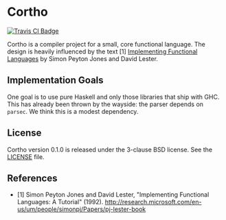 # Cortho

<a href="https://travis-ci.org/benjaminfjones/cortho">
<img src="https://travis-ci.org/benjaminfjones/cortho.svg?branch=master" alt="Travis CI Badge"/>
</a>

Cortho is a compiler project for a small, core functional language. The
design is heavily influenced by the text [1] [Implementing Functional Languages]
by Simon Peyton Jones and David Lester.


## Implementation Goals

One goal is to use pure Haskell and only those libraries that ship with GHC.
This has already been thrown by the wayside: the parser depends on `parsec`.
We think this is a modest dependency.


## License

Cortho version 0.1.0 is released under the 3-clause BSD license. See the [LICENSE]
file.


## References

 * [1] Simon Peyton Jones and David Lester, "Implementing Functional Languages: A Tutorial" (1992).
   <http://research.microsoft.com/en-us/um/people/simonpj/Papers/pj-lester-book>

[Implementing Functional Languages]: http://research.microsoft.com/en-us/um/people/simonpj/Papers/pj-lester-book
[LICENSE]: LICENSE
